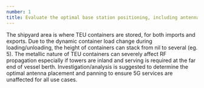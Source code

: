```yaml
---
number: 1
title: Evaluate the optimal base station positioning, including antenna panning, to support seaport use cases
---
```

<!--![Varying heights of TEU containers](/hackathon/assets/sea_port.jpg) -->

The shipyard area is where TEU containers are stored, for both imports and exports. Due to the dynamic container load change during loading/unloading, the height of containers can stack from nil to several (eg. 5). The metallic nature of TEU containers can severely affect RF propagation especially if towers are inland and serving is required at the far end of vessel berth. Investigation/analysis is suggested to determine the optimal antenna placement and panning to ensure 5G services are unaffected for all use cases.

